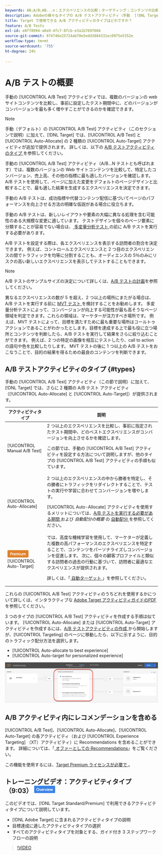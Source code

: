 ```yaml
---
keywords: AB;A/B;AB...n；エクスペリエンスの比較；ターゲティング；コンテンツの比較；自動ターゲット；自動配分
description: Adobeの様々なタイプの A/B テストアクティビティ（手動  [!DNL Target]  自動配分、自動ターゲット）について説明します。 自分に合ったものを選びなさい。
title: Target で使用できる A/B アクティビティのタイプはどれですか？
feature: A/B Tests
exl-id: e8ff8994-a0a9-4fc7-8fcb-e3a1b7697604
source-git-commit: 974746e25724abf0e5edd3884331ec0975e5352e
workflow-type: tm+mt
source-wordcount: '755'
ht-degree: 24%

---
```


# A/B テストの概要

手動の [!UICONTROL A/B Test] アクティビティでは、複数のバージョンの web サイトコンテンツを比較し、事前に設定したテスト期間中に、どのバージョンがコンバージョンを最も多く増やすことができるのかを確認できます。

>[!NOTE]
>
>手動（デフォルト）の [!UICONTROL A/B Test] アクティビティ（このセクションで説明）に加えて、[!DNL Target] では、[!UICONTROL A/B Test] と [!UICONTROL Auto-Allocate] の 2 種類の [!UICONTROL Auto-Target] アクティビティが追加で提供されます。 詳しくは、以下の [A/B テストアクティビティのタイプ ](#types) を参照してください。

手動の [!UICONTROL A/B Test] アクティビティ（A/B...N テストとも呼ばれます）では、複数のバージョンの Web サイトコンテンツを比較して、特定したコンバージョン、売上高、その他の指標に最も適したバージョンを確認します。 A/B テストを使用して、ページに加えた変更をデフォルトのページデザインと比較することで、最も適した結果を生成するエクスペリエンスを決定できます。

手動の A/B テストは、成功指標や代替コンテンツ配信に基づいてページのパフォーマンスを向上させる方法の明確な仮説がある場合に役立ちます。

手動の A/B テストは、新しいレイアウトや要素の大幅に異なる処理を含む可能性のある大規模な変更に適しています。 テストデザインを個々のページ要素に分類することが容易でない場合は、[ 多変量分析テスト ](/help/main/c-activities/c-multivariate-testing/multivariate-testing.md) の前に A/B テストを実行する必要があります。

A/B テストを設定する際は、各エクスペリエンスを表示する訪問者の割合を決定できます。 例えば、コントロールエクスペリエンスと 2 つ目のエクスペリエンスの間でトラフィックを均等に分割することも、オーディエンスの 5％のみにリスクの高い新しいエクスペリエンスを表示してテストすることもできます。

>[!NOTE]
>
>A/B テストのサンプルサイズの決定について詳しくは、[A/B テストの計画](/help/main/c-activities/t-test-ab/sample-size-determination.md)を参照してください。

異なるエクスペリエンスの数が 5 を超え、2 つ以上の場所にまたがる場合は、A/B テストを実行する前に [MVT テスト ](/help/main/c-activities/c-multivariate-testing/multivariate-testing.md) を検討することをお勧めします。 多変量分析テストによって、コンバージョンが向上する可能性が最も高そうなページ領域を判定できます。これらの領域は、マーケターが注力すべき場所です。 例えば、MVT テストによって、目標を満たすために最も重要な場所はコールトゥアクションであることがわかったとします。目標を達成する上で最も役に立つ場所とコンテンツを判断したら、A/B テストを実行して結果をさらに絞り込むことができます。 例えば、2 つの特定の画像を相互にテストしたり、call to actionの語句や色を比較したりします。 MVT テストの後に 1 つ以上の A/B テストをおこなうことで、目的の結果を得るための最良のコンテンツを判断できます。

## A/B テストアクティビティのタイプ {#types}

手動の [!UICONTROL A/B Test] アクティビティ（この節で説明）に加えて、[!DNL Target] では、さらに 2 種類の A/B テスト アクティビティ（[!UICONTROL Auto-Allocate] と [!UICONTROL Auto-Target]）が提供されます。

| アクティビティタイプ | 説明 |
| --- | --- |
| [!UICONTROL Manual A/B Test] | 2 つ以上のエクスペリエンスを比較し、事前に指定されたテスト期間中、どのベストエクスペリエンスがコンバージョンを向上させるかを確認します。<P>この節では、手動の [!UICONTROL A/B Test] アクティビティを設定する方法について説明しますが、他のタイプの [!UICONTROL A/B Test] アクティビティの手順も似ています。 |
| [!UICONTROL Auto-Allocate] | 2 つ以上のエクスペリエンスの中から勝者を特定し、その勝者にトラフィックをリダイレクトすることで、テストの実行や学習に合わせてコンバージョンを増やします。<P>[!UICONTROL Auto-Allocate] アクティビティを使用するメリットについては、[A/B テストを実行する必要がある期間 ](/help/main/c-activities/t-test-ab/sample-size-determination.md#auto-allocate) および *自動配分の概要* の [ 自動配分 ](/help/main/c-activities/automated-traffic-allocation/automated-traffic-allocation.md) を参照してください。 |
| ![Premium バッジ ](/help/main/assets/premium.png) [!UICONTROL Auto-Target] | では、高度な機械学習を使用して、マーケターが定義した複数の高パフォーマンスのエクスペリエンスを特定することで、コンテンツをパーソナライズしコンバージョンを促進します。 次に、個々の顧客プロファイルと類似する訪問者の過去の行動に基づいて、訪問者に最適なエクスペリエンスが提供されます。<P>詳しくは、「[ 自動ターゲット ](/help/main/c-activities/auto-target/auto-target-to-optimize.md)」を参照してください。 |

これらの [!UICONTROL A/B Test] アクティビティのうちどれを使用するかについて詳しくは、インタラクティブな [Adobe Target アクティビティガイドのPDF](/help/main/c-activities/target-activities-guide.md) を参照してください。

3 つのタイプの [!UICONTROL A/B Test] アクティビティを作成する手順は似ています。 [!UICONTROL Auto-Allocate] または [!UICONTROL Auto-Target] アクティビティを作成するには、[A/B テストアクティビティの作成 ](/help/main/c-activities/t-test-ab/t-test-create-ab/test-create-ab.md) から開始しますが、[!UICONTROL Targeting] のページに移動したら、以下に示すように、目的のトラフィック配分方法を選択します。

* [!UICONTROL Auto-allocate to best experience]
* [!UICONTROL Auto-target for personalized experience]

![ トラフィック配分方法の設定 ](/help/main/c-activities/t-test-ab/t-test-create-ab/assets/traffic-allocation-method.png)

## A/B アクティビティ内にレコメンデーションを含める

[!UICONTROL A/B Test]、[!UICONTROL Auto-Allocate]、[!UICONTROL Auto-Target] の各アクティビティ（および [!UICONTROL Experience Targeting] （XT）アクティビティ）に Recommendations を含めることができます。 詳細については、「[ オファーとしての Recommendations](/help/main/c-recommendations/recommendations-as-an-offer.md)」をご覧ください。

この機能を使用するには、[Target Premium ライセンスが必要で ](/help/main/c-intro/intro.md#premium)。

## トレーニングビデオ：アクティビティタイプ（9:03） ![ 概要バッジ ](/help/main/assets/overview.png)

このビデオでは、[!DNL Target Standard/Premium] で利用できるアクティビティタイプについて説明しています。

* [!DNL Adobe Target] に含まれるアクティビティタイプの説明
* 目標達成に適したアクティビティタイプの選択
* すべてのアクティビティタイプを対象とする、ガイド付き 3 ステップワークフローの説明

>[!VIDEO](https://video.tv.adobe.com/v/30014?captions=jpn)
